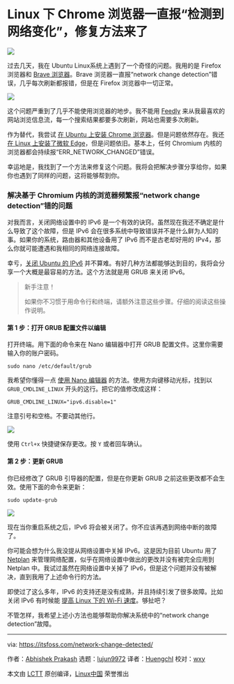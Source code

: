 [#]: subject: "Chrome Browser Keeps Detecting Network Change in Linux? Here’s How to Fix it"
[#]: via: "https://itsfoss.com/network-change-detected/"
[#]: author: "Abhishek Prakash https://itsfoss.com/author/abhishek/"
[#]: collector: "lujun9972"
[#]: translator: "HuengchI"
[#]: reviewer: "wxy"
[#]: publisher: " "
[#]: url: " "

Linux 下 Chrome 浏览器一直报“检测到网络变化”，修复方法来了
======

![](https://img.linux.net.cn/data/attachment/album/202105/14/140644y6xx6e8100wzxrr5.jpg)

过去几天，我在 Ubuntu Linux系统上遇到了一个奇怪的问题。我用的是 Firefox 浏览器和 [Brave 浏览器][1]。Brave 浏览器一直报“network change detection”错误，几乎每次刷新都报错，但是在 Firefox 浏览器中一切正常。

![][2]

这个问题严重到了几乎不能使用浏览器的地步。我不能用 [Feedly][3] 来从我最喜欢的网站浏览信息流，每一个搜索结果都要多次刷新，网站也需要多次刷新。

作为替代，我尝试 [在 Ubuntu 上安装 Chrome 浏览器][4]。但是问题依然存在。我还 [在 Linux 上安装了微软 Edge][5]，但是问题依旧。基本上，任何 Chromium 内核的浏览器都会持续报“ERR_NETWORK_CHANGED”错误。

幸运地是，我找到了一个方法来修复这个问题。我将会把解决步骤分享给你，如果你也遇到了同样的问题，这将能够帮到你。

### 解决基于 Chromium 内核的浏览器频繁报“network change detection”错的问题

对我而言，关闭网络设置中的 IPv6 是一个有效的诀窍。虽然现在我还不确定是什么导致了这个故障，但是 IPv6 会在很多系统中导致错误并不是什么鲜为人知的事。如果你的系统，路由器和其他设备用了 IPv6 而不是古老却好用的 IPv4，那么你就可能遭遇和我相同的网络连接故障。

幸亏，[关闭 Ubuntu 的 IPv6][6] 并不算难。有好几种方法都能够达到目的，我将会分享一个大概是最容易的方法。这个方法就是用 GRUB 来关闭 IPv6。

> 新手注意！
>
> 如果你不习惯于用命令行和终端，请额外注意这些步骤。仔细的阅读这些操作说明。

#### 第 1 步：打开 GRUB 配置文件以编辑

打开终端。用下面的命令来在 Nano 编辑器中打开 GRUB 配置文件。这里你需要输入你的账户密码。

```
sudo nano /etc/default/grub
```

我希望你懂得一点 [使用 Nano 编辑器][7] 的方法。使用方向键移动光标，找到以`GRUB_CMDLINE_LINUX` 开头的这行。把它的值修改成这样：

```
GRUB_CMDLINE_LINUX="ipv6.disable=1"
```

注意引号和空格。不要动其他行。

![][8]

使用 `Ctrl+x` 快捷键保存更改。按 `Y` 或者回车确认。

#### 第 2 步：更新 GRUB

你已经修改了 GRUB 引导器的配置，但是在你更新 GRUB 之前这些更改都不会生效。使用下面的命令来更新：

```
sudo update-grub
```

![][9]

现在当你重启系统之后，IPv6 将会被关闭了。你不应该再遇到网络中断的故障了。

你可能会想为什么我没提从网络设置中关掉 IPv6。这是因为目前 Ubuntu 用了 [Netplan][10] 来管理网络配置，似乎在网络设置中做出的更改并没有被完全应用到 Netplan 中。我试过虽然在网络设置中关掉了 IPv6，但是这个问题并没有被解决，直到我用了上述命令行的方法。

即使过了这么多年，IPv6 的支持还是没有成熟，并且持续引发了很多故障。比如关闭 IPv6 有时候能 [提高 Linux 下的 Wi-Fi 速度][11]。够扯吧？

不管怎样，我希望上述小方法也能够帮助你解决系统中的“network change detection”故障。

--------------------------------------------------------------------------------

via: https://itsfoss.com/network-change-detected/

作者：[Abhishek Prakash][a]
选题：[lujun9972][b]
译者：[HuengchI](https://github.com/HuengchI)
校对：[wxy](https://github.com/wxy)

本文由 [LCTT](https://github.com/LCTT/TranslateProject) 原创编译，[Linux中国](https://linux.cn/) 荣誉推出

[a]: https://itsfoss.com/author/abhishek/
[b]: https://github.com/lujun9972
[1]: https://itsfoss.com/brave-web-browser/
[2]: https://i0.wp.com/itsfoss.com/wp-content/uploads/2021/04/network-change-detected.png?resize=800%2C418&ssl=1
[3]: https://feedly.com/
[4]: https://itsfoss.com/install-chrome-ubuntu/
[5]: https://itsfoss.com/microsoft-edge-linux/
[6]: https://itsfoss.com/disable-ipv6-ubuntu-linux/
[7]: https://itsfoss.com/nano-editor-guide/
[8]: https://i2.wp.com/itsfoss.com/wp-content/uploads/2021/04/disabling-ipv6-via-grub.png?resize=800%2C453&ssl=1
[9]: https://i0.wp.com/itsfoss.com/wp-content/uploads/2021/04/updating-grub-ubuntu.png?resize=800%2C434&ssl=1
[10]: https://netplan.io/
[11]: https://itsfoss.com/speed-up-slow-wifi-connection-ubuntu/
